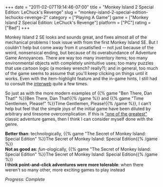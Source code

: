 +++
date = "2011-02-07T19:14:46-07:00"
title = "Monkey Island 2 Special Edition: LeChuck's Revenge"
slug = "monkey-island-2-special-edition-lechucks-revenge-2"
category = ["Playing A Game"]
game = ["Monkey Island 2 Special Edition: LeChuck's Revenge"]
platform = ["PC"]
rating = ["Bad"]
+++

Monkey Island 2 SE looks and sounds great, and fixes almost all of the mechanical problems I took issue with from the first Monkey Island SE.  But I couldn't help but come away from it unsatisfied -- not just because of the weird, nonsensical ending, but because of its overabundance of Adventure Game Annoyances.  There are way too many inventory items; too many environmental objects with completely unintuitive uses; too many puzzles that use cartoon logic (a monkey wrench? really?); and in general, too much of the game seems to assume that you'll keep clicking on things until it works.  Even with the item-highlight feature and the in-game hints, I still had to consult the <a href="http://www.gamefaqs.com/pc/991336-monkey-island-2-special-edition-lechucks-revenge/faqs">interweb</a> quite a few times.

So just as with the more modern examples of {{% game "Ben There, Dan That!" %}}Ben There, Dan That!{{% /game %}} and {{% game "Time Gentlemen, Please!" %}}Time Gentlemen, Please!{{% /game %}}, I can't help but feel that the simple joys of the initial game have been diluted by arbitrary and tiresome overcomplication.  If this is <a href="http://en.wikipedia.org/wiki/Monkey_Island_2#Reception">"one of the greatest"</a> classic adventure games, then I think I can consider myself done with the genre.

<b>Better than</b>: technologically, {{% game "The Secret of Monkey Island: Special Edition" %}}The Secret of Monkey Island: Special Edition{{% /game %}}  
<b>Not as good as</b>: <i>fun</i>-ologically, {{% game "The Secret of Monkey Island: Special Edition" %}}The Secret of Monkey Island: Special Edition{{% /game %}}  
<b>I think point-and-click adventures were more tolerable</b>: when there weren't so many other, more exciting games to play instead

<i>Progress: Complete</i>